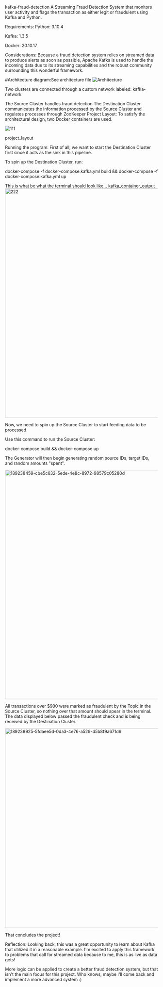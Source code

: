 kafka-fraud-detection
A Streaming Fraud Detection System that monitors user activity and flags the transaction as either legit or fraudulent using Kafka and Python.

Requirements:
Python: 3.10.4

Kafka: 1.3.5

Docker: 20.10.17

Considerations:
Because a fraud detection system relies on streamed data to produce alerts as soon as possible, Apache Kafka is used to handle the incoming data due to its streaming capabilities and the robust community surrounding this wonderful framework.

#Architecture diagram:See architecture file
![Architecture](https://github.com/johan1704/Ineuron/assets/68570240/607c9032-7986-4e78-94d6-fcc35a40b710)


Two clusters are connected through a custom network labeled: kafka-network

The Source Cluster handles fraud detection
The Destination Cluster communicates the information processed by the Source Cluster and regulates processes through ZooKeeper
Project Layout:
To satisfy the architectural design, two Docker containers are used.

![111](https://github.com/johan1704/Ineuron/assets/68570240/dcd4bff8-975d-445a-bb31-d8b87ffb3f51)

project_layout

Running the program:
First of all, we want to start the Destination Cluster first since it acts as the sink in this pipeline.

To spin up the Destination Cluster, run:

docker-compose -f docker-compose.kafka.yml build && docker-compose -f docker-compose.kafka.yml up

This is what be what the terminal should look like... kafka_container_output<img width="757" alt="222" src="https://github.com/johan1704/Ineuron/assets/68570240/ff777fcf-5a6d-480a-9041-20bf962880fc">



Now, we need to spin up the Source Cluster to start feeding data to be processed.

Use this command to run the Source Cluster:

docker-compose build && docker-compose up

The Generator will then begin generating random source IDs, target IDs, and random amounts "spent".

<img width="756" alt="189238459-cbe5c632-5ede-4e8c-8972-98579c05280d" src="https://github.com/johan1704/Ineuron/assets/68570240/2bf169dd-036e-4fcf-85f8-7d0837cc7f32">

All transactions over $900 were marked as fraudulent by the Topic in the Source Cluster, so nothing over that amount should apear in the terminal. The data displayed below passed the fraudulent check and is being received by the Destination Cluster.

<img width="659" alt="189238925-5fdaee5d-0da3-4e76-a529-d5b8f9a671d9" src="https://github.com/johan1704/Ineuron/assets/68570240/34cadf83-dce3-4a02-96db-e2de3899b163">


That concludes the project!

Reflection:
Looking back, this was a great opportunity to learn about Kafka that utilized it in a reasonable example. I'm excited to apply this framework to problems that call for streamed data because to me, this is as live as data gets!

More logic can be applied to create a better fraud detection system, but that isn't the main focus for this project. Who knows, maybe I'll come back and implement a more advanced system :)
